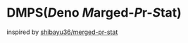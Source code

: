 # DMPS(*D*eno *M*arged-*P*r-*S*tat)

inspired by [shibayu36/merged-pr-stat](https://github.com/shibayu36/merged-pr-stat)
